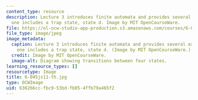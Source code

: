 ```yaml
---
content_type: resource
description: Lecture 3 introduces finite automata and provides several examples; this
  one includes a trap state, state d. Image by MIT OpenCourseWare.
file: https://ol-ocw-studio-app-production.s3.amazonaws.com/courses/6-045j-automata-computability-and-complexity-spring-2011/636266ccfbc953bdfb854ffb79a465f2_6-045js11-th.jpg
file_type: image/jpeg
image_metadata:
  caption: Lecture 3 introduces finite automata and provides several examples; this
    one includes a trap state, state d. (Image by MIT OpenCourseWare.)
  credit: Image by MIT OpenCourseWare.
  image-alt: Diagram showing transitions between four states.
learning_resource_types: []
resourcetype: Image
title: 6-045js11-th.jpg
type: OCWImage
uid: 636266cc-fbc9-53bd-fb85-4ffb79a465f2
---
```

